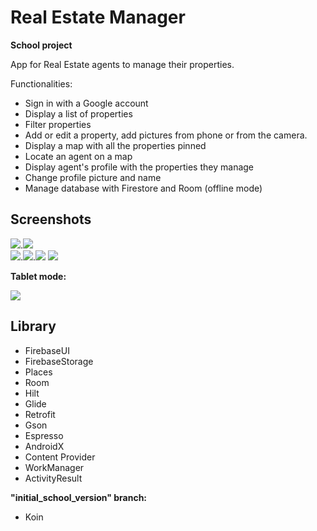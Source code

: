 # Real Estate Manager
**School project**

App for Real Estate agents to manage their properties.

Functionalities:
- Sign in with a Google account
- Display a list of properties
- Filter properties
- Add or edit a property, add pictures from phone or from the camera.
- Display a map with all the properties pinned
- Locate an agent on a map
- Display agent's profile with the properties they manage
- Change profile picture and name
- Manage database with Firestore and Room (offline mode)

## Screenshots
![](screenshots/list_properties.png).![](screenshots/property_detail.png)  
![](screenshots/add_address.png).![](screenshots/main_info.png).![](screenshots/add_pictures.png)
![](screenshots/filter.png)

**Tablet mode:**

![](screenshots/tablet.png)

## Library

- FirebaseUI
- FirebaseStorage
- Places
- Room
- Hilt
- Glide
- Retrofit
- Gson
- Espresso
- AndroidX
- Content Provider
- WorkManager
- ActivityResult

**"initial_school_version" branch:**
 - Koin


